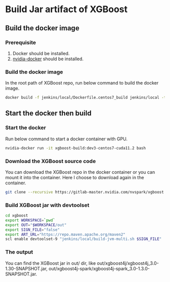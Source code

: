 # Build Jar artifact of XGBoost

## Build the docker image

### Prerequisite

1. Docker should be installed.
2. [nvidia-docker](https://github.com/NVIDIA/nvidia-docker) should be installed.

### Build the docker image

In the root path of XGBoost repo, run below command to build the docker image.
```bash
docker build -f jenkins/local/Dockerfile.centos7_build jenkins/local -t xgboost-build:dev3-centos7-cuda11.2
```

## Start the docker then build

### Start the docker

Run below command to start a docker container with GPU.
```bash
nvidia-docker run -it xgboost-build:dev3-centos7-cuda11.2 bash
```

### Download the XGBoost source code

You can download the XGBoost repo in the docker container or you can mount it into the container.
Here I choose to download again in the container.
```bash
git clone --recursive https://gitlab-master.nvidia.com/nvspark/xgboost.git -b nv-release-1.4.0 
```

### Build XGBoost jar with devtoolset

```bash
cd xgboost
export WORKSPACE=`pwd`
export OUT="$WORKSPACE/out"
export SIGN_FILE="false"
export ART_URL="https://repo.maven.apache.org/maven2"
scl enable devtoolset-9 "jenkins/local/build-jvm-multi.sh $SIGN_FILE"
```

### The output

You can find the XGBoost jar in out/ dir, like out/xgboost4j/xgboost4j_3.0-1.30-SNAPSHOT.jar, out/xgboost4j-spark/xgboost4j-spark_3.0-1.3.0-SNAPSHOT.jar.
